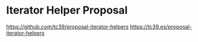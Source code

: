 # Iterator Helper Proposal

https://github.com/tc39/proposal-iterator-helpers
https://tc39.es/proposal-iterator-helpers
